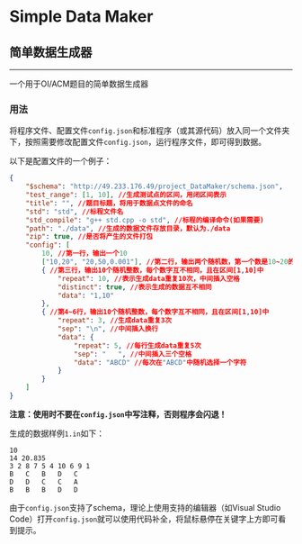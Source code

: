 # Simple Data Maker
## 简单数据生成器
----------------

一个用于OI/ACM题目的简单数据生成器

### 用法
将程序文件、配置文件`config.json`和标准程序（或其源代码）放入同一个文件夹下，按照需要修改配置文件`config.json`，运行程序文件，即可得到数据。

以下是配置文件的一个例子：
```json
{
	"$schema": "http://49.233.176.49/project_DataMaker/schema.json",
	"test_range": [1, 10], //生成测试点的区间，用闭区间表示
	"title": "", //题目标题，将用于数据点文件的命名
	"std": "std", //标程文件名
	"std_compile": "g++ std.cpp -o std", //标程的编译命令(如果需要)
	"path": "./data", //生成的数据文件存放目录，默认为./data
	"zip": true, //是否将产生的文件打包
	"config": [
		10, //第一行，输出一个10
		["10,20", "20,50,0.001"], //第二行，输出两个随机数，第一个数是10~20的整数，第二个是20~50且精度为0.001的浮点数
		{ //第三行，输出10个随机整数，每个数字互不相同，且在区间[1,10]中
			"repeat": 10, //表示生成data重复10次，中间插入空格
			"distinct": true, //表示生成的数据互不相同
			"data": "1,10"
		},
		{ //第4~6行，输出10个随机整数，每个数字互不相同，且在区间[1,10]中
			"repeat": 3, //生成data重复3次
			"sep": "\n", //中间插入换行
			"data": {
				"repeat": 5, //每行生成data重复5次
				"sep": "   ", //中间插入三个空格
				"data": "ABCD" //每次在"ABCD"中随机选择一个字符
			}
		}
	]
}
```
**注意：使用时不要在`config.json`中写注释，否则程序会闪退！**

生成的数据样例`1.in`如下：
```
10
14 20.835
3 2 8 7 5 4 10 6 9 1 
B   C   B   D   C   
D   D   C   C   A   
B   B   B   D   D
```

由于`config.json`支持了schema，理论上使用支持的编辑器（如Visual Studio Code）打开`config.json`就可以使用代码补全，将鼠标悬停在关键字上方即可看到提示。